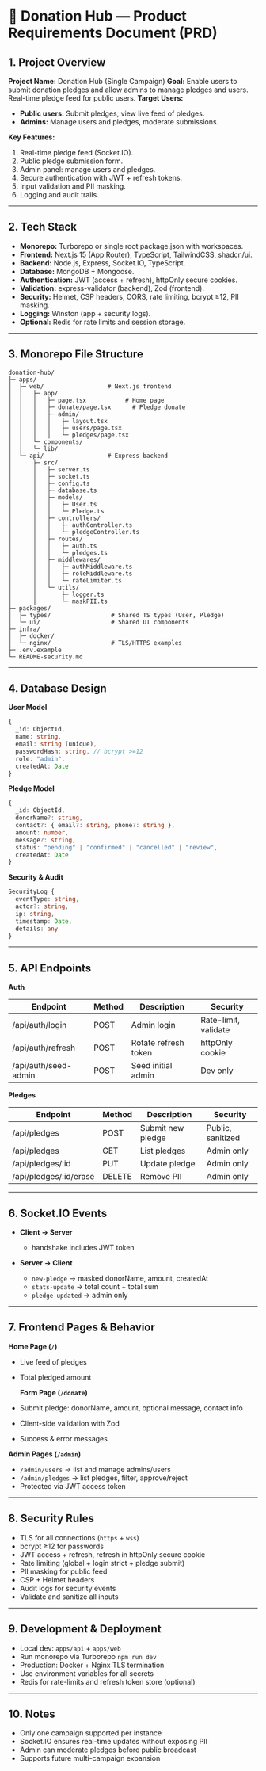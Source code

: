  
# 📄 Donation Hub — Product Requirements Document (PRD)

## 1. Project Overview

**Project Name:** Donation Hub (Single Campaign)
**Goal:** Enable users to submit donation pledges and allow admins to manage pledges and users. Real-time pledge feed for public users.
**Target Users:**

* **Public users:** Submit pledges, view live feed of pledges.
* **Admins:** Manage users and pledges, moderate submissions.

**Key Features:**

1. Real-time pledge feed (Socket.IO).
2. Public pledge submission form.
3. Admin panel: manage users and pledges.
4. Secure authentication with JWT + refresh tokens.
5. Input validation and PII masking.
6. Logging and audit trails.

---

## 2. Tech Stack

* **Monorepo:** Turborepo or single root package.json with workspaces.
* **Frontend:** Next.js 15 (App Router), TypeScript, TailwindCSS, shadcn/ui.
* **Backend:** Node.js, Express, Socket.IO, TypeScript.
* **Database:** MongoDB + Mongoose.
* **Authentication:** JWT (access + refresh), httpOnly secure cookies.
* **Validation:** express-validator (backend), Zod (frontend).
* **Security:** Helmet, CSP headers, CORS, rate limiting, bcrypt ≥12, PII masking.
* **Logging:** Winston (app + security logs).
* **Optional:** Redis for rate limits and session storage.

---

## 3. Monorepo File Structure

```
donation-hub/
├─ apps/
│  ├─ web/                  # Next.js frontend
│  │   ├─ app/
│  │   │   ├─ page.tsx           # Home page
│  │   │   ├─ donate/page.tsx      # Pledge donate
│  │   │   ├─ admin/
│  │   │   │   ├─ layout.tsx
│  │   │   │   ├─ users/page.tsx
│  │   │   │   └─ pledges/page.tsx
│  │   └─ components/
│  │   └─ lib/
│  └─ api/                  # Express backend
│      ├─ src/
│      │   ├─ server.ts
│      │   ├─ socket.ts
│      │   ├─ config.ts
│      │   ├─ database.ts
│      │   ├─ models/
│      │   │   ├─ User.ts
│      │   │   └─ Pledge.ts
│      │   ├─ controllers/
│      │   │   ├─ authController.ts
│      │   │   └─ pledgeController.ts
│      │   ├─ routes/
│      │   │   ├─ auth.ts
│      │   │   └─ pledges.ts
│      │   ├─ middlewares/
│      │   │   ├─ authMiddleware.ts
│      │   │   ├─ roleMiddleware.ts
│      │   │   └─ rateLimiter.ts
│      │   └─ utils/
│      │       ├─ logger.ts
│      │       └─ maskPII.ts
├─ packages/
│  ├─ types/                 # Shared TS types (User, Pledge)
│  └─ ui/                    # Shared UI components
├─ infra/
│  ├─ docker/
│  └─ nginx/                 # TLS/HTTPS examples
├─ .env.example
└─ README-security.md
```

---

## 4. Database Design

**User Model**

```ts
{
  _id: ObjectId,
  name: string,
  email: string (unique),
  passwordHash: string, // bcrypt >=12
  role: "admin",
  createdAt: Date
}
```

**Pledge Model**

```ts
{
  _id: ObjectId,
  donorName?: string,
  contact?: { email?: string, phone?: string },
  amount: number,
  message?: string,
  status: "pending" | "confirmed" | "cancelled" | "review",
  createdAt: Date
}
```

**Security & Audit**

```ts
SecurityLog {
  eventType: string,
  actor?: string,
  ip: string,
  timestamp: Date,
  details: any
}
```

---

## 5. API Endpoints

**Auth**

| Endpoint             | Method | Description          | Security             |
| -------------------- | ------ | -------------------- | -------------------- |
| /api/auth/login      | POST   | Admin login          | Rate-limit, validate |
| /api/auth/refresh    | POST   | Rotate refresh token | httpOnly cookie      |
| /api/auth/seed-admin | POST   | Seed initial admin   | Dev only             |

**Pledges**

| Endpoint                | Method | Description       | Security          |
| ----------------------- | ------ | ----------------- | ----------------- |
| /api/pledges            | POST   | Submit new pledge | Public, sanitized |
| /api/pledges            | GET    | List pledges      | Admin only        |
| /api/pledges/\:id       | PUT    | Update pledge     | Admin only        |
| /api/pledges/\:id/erase | DELETE | Remove PII        | Admin only        |

---

## 6. Socket.IO Events

* **Client → Server**

  * handshake includes JWT token
* **Server → Client**

  * `new-pledge` → masked donorName, amount, createdAt
  * `stats-update` → total count + total sum
  * `pledge-updated` → admin only

---

## 7. Frontend Pages & Behavior

**Home Page (`/`)**

* Live feed of pledges
* Total pledged amount

  **Form Page (`/donate`)**

* Submit pledge: donorName, amount, optional message, contact info
* Client-side validation with Zod
* Success & error messages

**Admin Pages (`/admin`)**

* `/admin/users` → list and manage admins/users
* `/admin/pledges` → list pledges, filter, approve/reject
* Protected via JWT access token

---

## 8. Security Rules

* TLS for all connections (`https` + `wss`)
* bcrypt ≥12 for passwords
* JWT access + refresh, refresh in httpOnly secure cookie
* Rate limiting (global + login strict + pledge submit)
* PII masking for public feed
* CSP + Helmet headers
* Audit logs for security events
* Validate and sanitize all inputs

---

## 9. Development & Deployment

* Local dev: `apps/api` + `apps/web`
* Run monorepo via Turborepo `npm run dev`
* Production: Docker + Nginx TLS termination
* Use environment variables for all secrets
* Redis for rate-limits and refresh token store (optional)

---

## 10. Notes

* Only one campaign supported per instance
* Socket.IO ensures real-time updates without exposing PII
* Admin can moderate pledges before public broadcast
* Supports future multi-campaign expansion
 